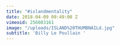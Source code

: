 ```yaml
---
title: "#islandmentality"
date: 2018-04-09 09:49:00 Z
vimeoid: 256083161
image: "/uploads/ISLAND%20THUMBNAILd.jpg"
subtitle: 'Billy Le Poullain '
---
```


